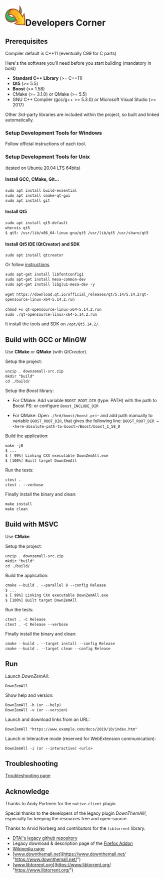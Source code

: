 <img align="left" src="./src/icons/logo/icon64.png">

# Developers Corner

## Prerequisites

Compiler default is C++11 (eventually C99 for C parts)

Here's the software you'll need before you start building (mandatory in bold)

- **Standard C++ Library** (>= C++11)
- **Qt5** (>= 5.5)
- **Boost** (>= 1.58)
- CMake (>= 3.1.0) or QMake (>= 5.5)
- GNU C++ Compiler (gcc/g++ >= 5.3.0)
  or Microsoft Visual Studio (>= 2017)

Other 3rd-party libraries are included within the project, so built and linked
automatically.


### Setup Development Tools for Windows

Follow official instructions of each tool.


### Setup Development Tools for Unix

(tested on Ubuntu 20.04 LTS 64bits)

#### Install GCC, CMake, Git...

    sudo apt install build-essential
    sudo apt install cmake-qt-gui
    sudo apt install git
    
#### Install Qt5

    sudo apt install qt5-default
    whereis qt5
    $ qt5: /usr/lib/x86_64-linux-gnu/qt5 /usr/lib/qt5 /usr/share/qt5
    
#### Install Qt5 IDE (QtCreator) and SDK

    sudo apt install qtcreator
    
Or follow [instructions](https://wiki.qt.io/Install_Qt_5_on_Ubuntu
"https://wiki.qt.io/Install_Qt_5_on_Ubuntu").

    sudo apt-get install libfontconfig1
    sudo apt-get install mesa-common-dev
    sudo apt-get install libglu1-mesa-dev -y
    
    wget https://download.qt.io/official_releases/qt/5.14/5.14.2/qt-opensource-linux-x64-5.14.2.run

    chmod +x qt-opensource-linux-x64-5.14.2.run
    sudo ./qt-opensource-linux-x64-5.14.2.run

It install the tools and SDK on `/opt/Qt5.14.2/`.


## Build with GCC or MinGW

Use **CMake** or **QMake** (with *QtCreator*).

Setup the project:

    unzip . downzemall-src.zip
    mkdir "build"
    cd ./build/

Setup the *Boost* library:

- For CMake:
    Add variable `BOOST_ROOT_DIR` (type: PATH) with the path to Boost
    PS: or configure `Boost_INCLUDE_DIR`
    
- For QMake:
    Open `./3rd/boost/boost.pri`- 
    and add path manually to variable `BOOST_ROOT_DIR`,
    that gives the following line: 
    `BOOST_ROOT_DIR = <here-absolute-path-to-boost>/Boost/boost_1_58_0`



Build the application:

    make -j8
    $ ...
    $ [ 99%] Linking CXX executable DownZemAll.exe
    $ [100%] Built target DownZemAll


Run the tests:

    ctest .
    ctest . --verbose


Finally install the binary and clean:

    make install
    make clean


## Build with MSVC

Use **CMake**.

Setup the project:

    unzip . downzemall-src.zip
    mkdir "build"
    cd ./build/


Build the application:

    cmake --build . --parallel 8 --config Release
    $ ...
    $ [ 99%] Linking CXX executable DownZemAll.exe
    $ [100%] Built target DownZemAll


Run the tests:

    ctest . -C Release
    ctest . -C Release --verbose


Finally install the binary and clean:

    cmake --build . --target install --config Release
    cmake --build . --target clean --config Release


## Run

Launch *DownZemAll*:

    DownZemAll

Show help and version:

    DownZemAll -h (or --help)
    DownZemAll -v (or --version)

Launch and download links from an URL:

    DownZemAll "https://www.example.com/docs/2019/10/index.htm"


Launch in Interactive mode (reserved for WebExtension communication):

    DownZemAll -i (or --interactive) <urls>


## Troubleshooting

[Troubleshooting page](TROUBLESHOOTING.md "TROUBLESHOOTING.md")


## Acknowledge

Thanks to Andy Portmen for the `native-client` plugin.

Special thanks to the developers of the legacy plugin *DownThemAll!*, especially for keeping the resources free and open-source.

Thanks to Arvid Norberg and contributors for the `libtorrent` library.

 - [DTA!'s legacy github repository](https://github.com/downthemall/downthemall "https://github.com/downthemall/downthemall")
 - Legacy download & description page of the [Firefox Addon](https://addons.mozilla.org/en-US/firefox/addon/downthemall/ "https://addons.mozilla.org/en-US/firefox/addon/downthemall/")
 - [Wikipedia page](https://en.wikipedia.org/wiki/DownThemAll! "https://en.wikipedia.org/wiki/DownThemAll!") 
 - [www.downthemall.net](https://www.downthemall.net/ "https://www.downthemall.net/")
 - [www.libtorrent.org](https://www.libtorrent.org/ "https://www.libtorrent.org/")

